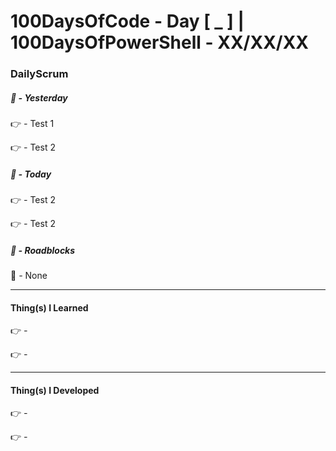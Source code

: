 # 100DaysOfCode - Day [ _ ]   |   100DaysOfPowerShell - XX/XX/XX          

### DailyScrum                   

##### :checkered_flag: _-_ Yesterday

:point_right: _-_ Test 1

:point_right: _-_ Test 2

##### :checkered_flag: _-_ Today

:point_right: _-_ Test 2

:point_right: _-_ Test 2

##### :construction: _-_ Roadblocks

:construction_worker: _-_ None

------
#### Thing(s) I Learned

:point_right: _-_

:point_right: _-_

------
#### Thing(s) I Developed

:point_right: _-_

:point_right: _-_